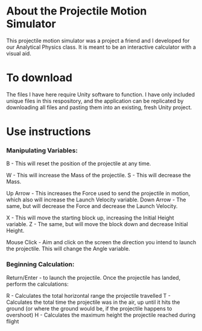 # About the Projectile Motion Simulator 
This projectile motion simulator was a project a friend and I developed for our Analytical Physics class. It is meant to be an interactive calculator with a visual aid. 

# To download
The files I have here require Unity software to function. I have only included unique files in this respository, and the application can be replicated by downloading all files and pasting them into an existing, fresh Unity project.

# Use instructions

### Manipulating Variables:
B - This will reset the position of the projectile at any time.

W - This will increase the Mass of the projectile.
S - This will decrease the Mass.

Up Arrow - This increases the Force used to send the projectile in motion, which also will increase the Launch Velocity variable.
Down Arrow - The same, but will decrease the Force and decrease the Launch Velocity.

X - This will move the starting block up, increasing the Initial Height variable.
Z - The same, but will move the block down and decrease Initial Height.

Mouse Click - Aim and click on the screen the direction you intend to launch the projectile. This will change the Angle variable.

### Beginning Calculation:

Return/Enter - to launch the projectile.
Once the projectile has landed, perform the calculations:

R - Calculates the total horizontal range the projectile travelled
T - Calculates the total time the projectile was in the air, up until it hits the ground (or where the ground would be, if the projectile happens to overshoot)
H - Calculates the maximum height the projectile reached during flight

